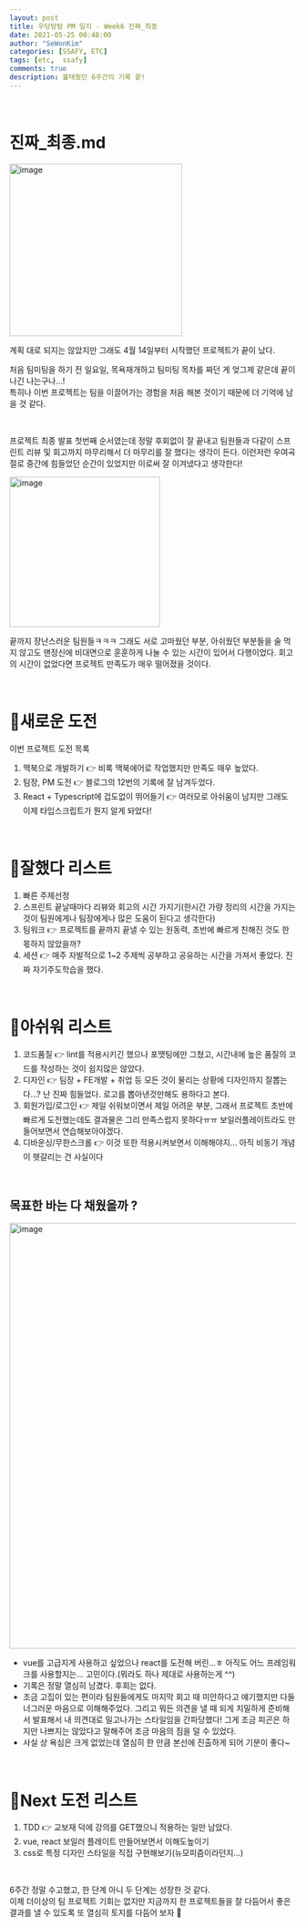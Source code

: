 ```yaml
---
layout: post
title: 우당탕탕 PM 일지 - Week6 진짜_최종
date: 2021-05-25 00:48:00
author: "SeWonKim"
categories: [SSAFY, ETC]
tags: [etc,  ssafy]
comments: true
description: 불태웠던 6주간의 기록 끝!
---
```


&nbsp;

# 진짜_최종.md

<img width="303" alt="image" src="https://user-images.githubusercontent.com/30452963/119373202-217f5580-bcf3-11eb-835d-c20e9e6102da.png">

계획 대로 되지는 않았지만 그래도 4월 14일부터 시작했던 프로젝트가 끝이 났다.

처음 팀미팅을 하기 전 일요일, 목욕재개하고 팀미팅 목차를 짜던 게 엊그제 같은데 끝이 나긴 나는구나...!      
특히나 이번 프로젝트는 팀을 이끌어가는 경험을 처음 해본 것이기 때문에 더 기억에 남을 것 같다.


&nbsp;

프로젝트 최종 발표 첫번째 순서였는데 정말 후회없이 잘 끝내고 팀원들과 다같이 스프린트 리뷰 및 회고까지 마무리해서 더 마무리를 잘 했다는 생각이 든다. 이런저런 우여곡절로 중간에 힘들었던 순간이 있었지만 이로써 잘 이겨냈다고 생각한다!

<img width="264" alt="image" src="https://user-images.githubusercontent.com/30452963/119374579-b33b9280-bcf4-11eb-84f3-9ccbb2af0641.png">

끝까지 장난스러운 팀원들ㅋㅋㅋ 그래도 서로 고마웠던 부분, 아쉬웠던 부분들을 술 먹지 않고도 맨정신에 비대면으로 훈훈하게 나눌 수 있는 시간이 있어서 다행이었다. 회고의 시간이 없었다면 프로젝트 만족도가 매우 떨어졌을 것이다.

&nbsp;
&nbsp;

# 🚀새로운 도전 

이번 프로젝트 도전 목록

1. 맥북으로 개발하기 👉 비록 맥북에어로 작업했지만 만족도 매우 높았다.
2. 팀장, PM 도전 👉 블로그의 12번의 기록에 잘 남겨두었다. 
3. React + Typescript에 겁도없이 뛰어들기 👉 여러모로 아쉬움이 남지만 그래도 이제 타입스크립트가 뭔지 알게 돠었다!


&nbsp;
&nbsp;

# 🎠잘했다 리스트

1. 빠른 주제선정
2. 스프린트 끝날때마다 리뷰와 회고의 시간 가지기(한시간 가량 정리의 시간을 가지는 것이 팀원에게나 팀장에게나 많은 도움이 된다고 생각한다)
3. 팀워크 👉 프로젝트를 끝까지 끝낼 수 있는 원동력, 초반에 빠르게 친해진 것도 한 몫하지 않았을까?
4. 세션 👉 매주 자발적으로 1~2 주제씩 공부하고 공유하는 시간을 가져서 좋았다. 진짜 자기주도학습을 했다.



&nbsp;
&nbsp;

# 🗿아쉬워 리스트

1. 코드품질 👉 lint를 적용시키긴 했으나 포맷팅에만 그쳤고, 시간내에 높은 품질의 코드를 작성하는 것이 쉽지많은 않았다.
2. 디자인 👉 팀장 + FE개발 + 취업 등 모든 것이 물리는 상황에 디자인까지 잘뽑는다...? 난 진짜 힘들었다. 로고를 뽑아낸것만해도 용하다고 본다.
3. 회원가입/로그인 👉 제일 쉬워보이면서 제일 어려운 부분, 그래서 프로젝트 초반에 빠르게 도전했는데도 결과물은 그리 만족스럽지 못하다ㅠㅠ 보일러플레이트라도 만들어보면서 연습해보아야겠다.
4. 디바운싱/무한스크롤 👉 이것 또한 적용시켜보면서 이해해야지... 아직 비동기 개념이 헷갈리는 건 사실이다

&nbsp;
&nbsp;

## 목표한 바는 다 채웠을까 ?

<img width="748" alt="image" src="https://user-images.githubusercontent.com/30452963/119376464-eed75c00-bcf6-11eb-8f4d-53e8082aff58.png">

- vue를 고급지게 사용하고 싶었으나 react를 도전해 버린...ㅎ 아직도 어느 프레임워크를 사용할지는... 고민이다.(뭐라도 하나 제대로 사용하는게 ^^)
- 기록은 정말 열심히 남겼다. 후회는 없다.
- 조금 고집이 있는 편이라 팀원들에게도 마지막 회고 때 미안하다고 얘기했지만 다들 너그러운 마음으로 이해해주었다. 그리고 뭐든 의견을 낼 때 되게 치밀하게 준비해서 발표해서 내 의견대로 밀고나가는 스타일임을 간파당했다! 그게 조금 피곤은 하지만 나쁘지는 않았다고 말해주어 조금 마음의 짐을 덜 수 있었다.
- 사실 상 욕심은 크게 없었는데 열심히 한 만큼 본선에 진출하게 되어 기분이 좋다~
  
&nbsp;
&nbsp;

# 🗽Next 도전 리스트

1. TDD 👉 교보재 덕에 강의를 GET했으니 적용하는 일만 남았다.
2. vue, react 보일러 플레이트 만들어보면서 이해도높이기
3. css로 특정 디자인 스타일을 직접 구현해보기(뉴모피즘이라던지...)

&nbsp;

6주간 정말 수고했고, 한 단계 아니 두 단계는 성장한 것 같다.        
이제 더이상의 팀 프로젝트 기회는 없지만 지금까지 한 프로젝트들을 잘 다듬어서 좋은 결과를 낼 수 있도록 또 열심히 토지를 다듬어 보자 🌱

&nbsp;
&nbsp;
